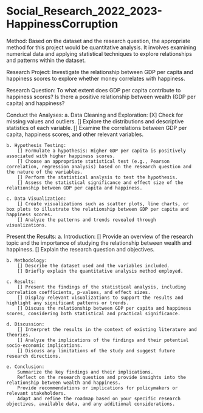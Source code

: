 # Social_Research_2022_2023-HappinessCorruption
 
Method:
Based on the dataset and the research question, the appropriate method for this project would be quantitative analysis. It involves examining numerical data and applying statistical techniques to explore relationships and patterns within the dataset.

Research Project:
Investigate the relationship between GDP per capita and happiness scores to explore whether money correlates with happiness.

Research Question:
To what extent does GDP per capita contribute to happiness scores? Is there a positive relationship between wealth (GDP per capita) and happiness?

Conduct the Analyses:
    a. Data Cleaning and Exploration:
        [X] Check for missing values and outliers.
        [] Explore the distributions and descriptive statistics of each variable.
        [] Examine the correlations between GDP per capita, happiness scores, and other relevant variables.

    b. Hypothesis Testing:
        [] Formulate a hypothesis: Higher GDP per capita is positively associated with higher happiness scores.
        [] Choose an appropriate statistical test (e.g., Pearson correlation, regression analysis) based on the research question and the nature of the variables.
        [] Perform the statistical analysis to test the hypothesis.
        [] Assess the statistical significance and effect size of the relationship between GDP per capita and happiness.
    
    c. Data Visualization:
        [] Create visualizations such as scatter plots, line charts, or box plots to illustrate the relationship between GDP per capita and happiness scores.
        [] Analyze the patterns and trends revealed through visualizations.

Present the Results:
    a. Introduction:
        [] Provide an overview of the research topic and the importance of studying the relationship between wealth and happiness.
        [] Explain the research question and objectives.
    
    b. Methodology:
        [] Describe the dataset used and the variables included.
        [] Briefly explain the quantitative analysis method employed.
    
    c. Results:
        [] Present the findings of the statistical analysis, including correlation coefficients, p-values, and effect sizes.
        [] Display relevant visualizations to support the results and highlight any significant patterns or trends.
        [] Discuss the relationship between GDP per capita and happiness scores, considering both statistical and practical significance.
    
    d. Discussion:
        [] Interpret the results in the context of existing literature and theories.
        [] Analyze the implications of the findings and their potential socio-economic implications.
        [] Discuss any limitations of the study and suggest future research directions.
    
    e. Conclusion:
        Summarize the key findings and their implications.
        Reflect on the research question and provide insights into the relationship between wealth and happiness.
        Provide recommendations or implications for policymakers or relevant stakeholders.
        Adapt and refine the roadmap based on your specific research objectives, available data, and any additional considerations.